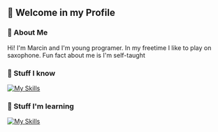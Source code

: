 ## 👋 Welcome in my Profile

### 📖 About Me
Hi! I'm Marcin and I'm young programer. In my freetime I like to play on saxophone. Fun fact about me is I'm self-taught

### 🔨 Stuff I know
[![My Skills](https://skillicons.dev/icons?i=html,css,git,github&perline=3)](https://skillicons.dev) 

### 🔧 Stuff I'm learning
[![My Skills](https://skillicons.dev/icons?i=kali,python,godot&perline=3)](https://skillicons.dev)
